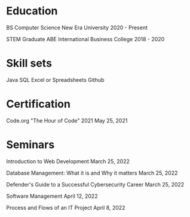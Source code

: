 # Education
BS Computer Science
New Era University
2020 - Present

STEM Graduate
ABE International Business College
2018 - 2020

# Skill sets
Java
SQL
Excel or Spreadsheets
Github

# Certification
Code.org "The Hour of Code" 2021
May 25, 2021

# Seminars
Introduction to Web Development
March 25, 2022

Database Management: What it is and Why it matters
March 25, 2022

Defender's Guide to a Successful Cybersecurity Career
March 25, 2022

Software Management
April 12, 2022

Process and Flows of an IT Project
April 8, 2022

